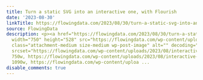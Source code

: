 ```yaml
---
title: Turn a static SVG into an interactive one, with Flourish
date: '2023-08-30'
linkTitle: https://flowingdata.com/2023/08/30/turn-a-static-svg-into-an-interactive-one-with-flourish/
source: FlowingData
description: <p><a href="https://flowingdata.com/2023/08/30/turn-a-static-svg-into-an-interactive-one-with-flourish/"><img
  width="750" height="528" src="https://flowingdata.com/wp-content/uploads/2023/08/interactive-floor-plan-from-Flourish-750x528.png"
  class="attachment-medium size-medium wp-post-image" alt="" decoding="async" fetchpriority="high"
  srcset="https://flowingdata.com/wp-content/uploads/2023/08/interactive-floor-plan-from-Flourish-750x528.png
  750w, https://flowingdata.com/wp-content/uploads/2023/08/interactive-floor-plan-from-Flourish-1090x768.png
  1090w, https://flowingdata.com/wp-content/uploa ...
disable_comments: true
---
```

<p><a href="https://flowingdata.com/2023/08/30/turn-a-static-svg-into-an-interactive-one-with-flourish/"><img width="750" height="528" src="https://flowingdata.com/wp-content/uploads/2023/08/interactive-floor-plan-from-Flourish-750x528.png" class="attachment-medium size-medium wp-post-image" alt="" decoding="async" fetchpriority="high" srcset="https://flowingdata.com/wp-content/uploads/2023/08/interactive-floor-plan-from-Flourish-750x528.png 750w, https://flowingdata.com/wp-content/uploads/2023/08/interactive-floor-plan-from-Flourish-1090x768.png 1090w, https://flowingdata.com/wp-content/uploa ...